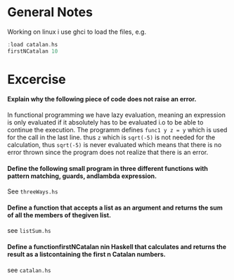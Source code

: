 # General Notes
Working on linux i use ghci to load the files, e.g.
```haskell
:load catalan.hs
firstNCatalan 10
```

# Excercise
#### Explain why the following piece of code does not raise an error.
In functional programming we have lazy evaluation, meaning an expression is only evaluated if it absolutely has to be evaluated i.o to be able to continue the execution.
The programm defines `func1 y z = y` which is used for the call in the last line. thus `z` which is `sqrt(-5)` is not needed for the calculation, thus `sqrt(-5)` is never evaluated which means that there is no error thrown since the program does not realize that there is an error.

#### Define the following small program in three different functions with pattern matching, guards, andlambda expression.
See `threeWays.hs`

#### Define a function that accepts a list as an argument and returns the sum of all the members of thegiven list.
see `listSum.hs`

#### Define a functionfirstNCatalan nin Haskell that calculates and returns the result as a listcontaining the first n Catalan numbers.
see `catalan.hs`
